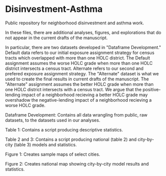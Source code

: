 # Disinvestment-Asthma
Public repository for neighborhood disinvestment and asthma work.

In these files, there are additional analyses, figures, and explorations that do not appear in the current drafts of the manuscript. 

In particular, there are two datasets developed in "Dataframe Development." Default data refers to our initial exposure assignment strategy for census tracts which overlapped with more than one HOLC district. The Default assignment assumes the worse HOLC grade when more than one HOLC district intersects a census tract. Alternate refers to our second and prefered exposure assignment strategy. The "Alternate" dataset is what we used to create the final results in current drafts of the manuscript. The "Alternate" assignment assumes the better HOLC grade when more than one HOLC district intersects with a census tract. We argue that the positive-lending impact of a neighborhood recieving a better HOLC grade may overshadow the negative-lending impact of a neighborhood recieving a worse HOLC grade. 

Dataframe Development: Contains all data wrangling from public, raw datasets, to the datasets used in our analyses.

Table 1: Contains a script producing descriptive statistics.

Table 2 and 3: Contains a script producing national (table 2) and city-by-city (table 3) models and statistics.

Figure 1: Creates sample maps of select cities.

Figure 2: Creates national map showing city-by-city model results and statistics. 
